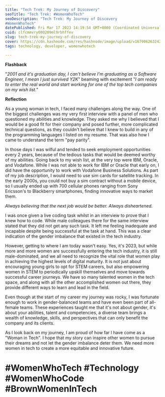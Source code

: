 ```yaml
---
title: "Tech Trek: My Journey of Discovery"
seoTitle: "Tech Trek: #WomenWhoTech"
seoDescription: "Tech Trek: My Journey of Discovery
#WomenWhoTech"
datePublished: Fri Mar 17 2023 14:19:54 GMT+0000 (Coordinated Universal Time)
cuid: clfcmmvry000209ml9rbhffev
slug: tech-trek-my-journey-of-discovery
cover: https://cdn.hashnode.com/res/hashnode/image/upload/v1679062632422/b07e2867-5d0a-4537-ba32-b7a6b42abc96.png
tags: technology, developer, womenwhotech

---
```


**Flashback**

"*2001 and it's graduation day, I can't believe I'm graduating as a Software Engineer, I mean I just survived Y2K*" beaming with excitement "*I am ready to enter the real world and start working for one of the top tech companies on my wish list."*

**Reflection**

As a young woman in tech, I faced many challenges along the way. One of the biggest challenges was my very first interview with a panel of men who questioned my abilities and knowledge. They asked me why I believed that I would be a good fit for their company and posed further, more complicated technical questions, as they couldn't believe that I knew to build in any of the programming languages I listed on my resume. That was also how I came to understand the term "pay parity".

In those days I was wilful and tended to seek employment opportunities every 2 years, because of the tedious tasks that would be deemed worthy of my abilities. Going back to my wish list, at the very top were IBM, Oracle, and Vodafone. While I was not able to work for IBM or Oracle that early on, I did have the opportunity to work with Vodafone Business Solutions. As part of my job description, I would need to use sim cards for satellite tracking. In the early 2000s, you could not buy a sim contract without a mobile device, so I usually ended up with 700 cellular phones ranging from Sony Ericsson's to Blackberry smartphones, finding innovative ways to market them.

*Always believing that the next job would be better. Always disheartened.*

I was once given a live coding task whilst in an interview to prove that I knew how to code. While male colleagues there for the same interview stated that they did not get any such task. It left me feeling inadequate and incapable despite being successful at the task at hand. This was a clear indication of the gender imbalance that existed in the tech industry.

However, getting to where I am today wasn't easy. Yes, it's 2023, but while more and more women are successfully entering the tech industry, it is still male-dominated, and we all need to recognize the vital role that women play in achieving the highest levels of digital maturity. It is not just about encouraging young girls to opt for STEM careers, but also empowering women in STEM to periodically upskill themselves and move towards successful career journeys. We have so many talented women in the tech space, and along with all the other accomplished women out there, they provide different ways to learn and lead in the field.

Even though at the start of my career my journey was rocky, I was fortunate enough to work in gender-balanced teams and have even been part of all-female teams. These experiences taught me that it's not about gender, it's about your abilities, talent and competencies, a diverse team brings a wealth of knowledge, skills, and perspectives that can only benefit the company and its clients.

As I look back on my journey, I am proud of how far I have come as a "Woman in Tech". I hope that my story can inspire other women to pursue their dreams and not let the gender imbalance deter them. We need more women in tech to create a more equitable and innovative future.

# **#WomenWhoTech #Technology #WomenWhoCode #BrownWomenInTech**